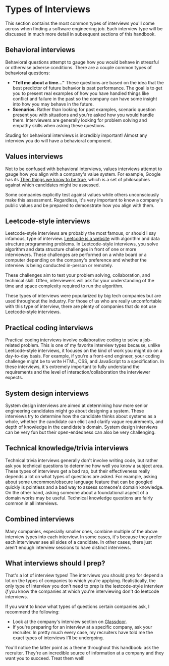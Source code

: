 # Types of Interviews

This section contains the most common types of interviews you'll come across when finding a software engineering job. Each interview type will be discussed in much more detail in subsequent sections of this handbook.

## Behavioral interviews

Behavioral questions attempt to gauge how you would behave in stressful or otherwise adverse conditions. There are a couple common types of behavioral questions:

- **"Tell me about a time..."** These questions are based on the idea that the best predictor of future behavior is past performance. The goal is to get you to present real examples of how you have handled things like conflict and failure in the past so the company can have some insight into how you may behave in the future.
- **Scenarios.** Rather than looking for past examples, scenario question present you with situations and you're asked how you would handle them. Interviewers are generally looking for problem solving and empathy skills when asking these questions.

Studing for behavioral interviews is incredibly important! Almost any interview you do will have a behavioral component.

## Values interviews

Not to be confused with behavioral interviews, values interviews attempt to gauge how you align with a company's value system. For example, Google has its [Then things we know to be true](https://about.google/philosophy/), which is a set of philosophies against which candidates might be assessed.

Some companies explicitly test against values while others unconsciously make this assessment. Regardless, it's very important to know a company's public values and be prepared to demonstrate how you align with them.

## Leetcode-style interviews

Leetcode-style interviews are probably the most famous, or should I say infamous, type of interview. [Leetcode is a website](https://leetcode.com/) with algorithm and data structure programming problems. In Leetcode-style interviews, you solve algorithm and data structure challenges in front of one or more interviewers. These challenges are performed on a white board or a computer depending on the company's preference and whether the interview is being conducted in-person or remotely.

These challenges aim to test your problem solving, collaboration, and technical skill. Often, interviewers will ask for your understanding of the time and space complexity required to run the algorithm.

These types of interviews were popularized by big tech companies but are used throughout the industry. For those of us who are really uncomfortable with this type of interview, there are plenty of companies that do not use Leetcode-style interviews.

## Practical coding interviews

Practical coding interviews involve collaborative coding to solve a job-related problem. This is one of my favorite interview types because, unlike Leetcode-style interviews, it focuses on the kind of work you might do on a day-to-day basis. For example, if you're a front-end engineer, your coding challenge might be to write HTML, CSS, and JavaScript to a specification. In these interviews, it's extremely important to fully understand the requirements and the level of interaction/collaboration the interviewer expects.

## System design interviews

System design interviews are aimed at determining how more senior engineering candidates might go about designing a system. These interviews try to determine how the candidate thinks about systems as a whole, whether the candidate can elicit and clarify vague requirements, and depth of knowledge in the candidate's domain. System design interviews can be very fun but their open-endedness can also be very challenging.

## Technical knowledge/trivia interviews

Technical trivia interviews generally don't involve writing code, but rather ask you technical questions to determine how well you know a subject area. These types of interviews get a bad rap, but their effectiveness really depends a lot on what types of questions are asked. For example, asking about some uncommon/obscure language feature that can be googled quickly is pointless and a bad way to assess someone's domain knowledge. On the other hand, asking someone about a foundational aspect of a domain works may be useful. Technical knowledge questions are fairly common in all interviews.

## Combined interviews

Many companies, especially smaller ones, combine multiple of the above interview types into each interview. In some cases, it's because they prefer each interviewer see all sides of a candidate. In other cases, there just aren't enough interview sessions to have distinct interviews.

## What interviews should I prep?

That's a lot of interview types! The interviews you should prep for depend a lot on the types of companies to which you're applying. Realistically, the only type of interview you don't need to prep is the leetcode-style interview _if_ you know the companies at which you're interviewing don't do leetcode interviews.

If you want to know what types of questions certain companies ask, I recommend the following:

- Look at the company's interview section on [Glassdoor](https://glassdoor.com/).
- If you're preparing for an interview at a specific company, ask your recruiter. In pretty much every case, my recruiters have told me the exact types of interviews I'll be undergoing.

You'll notice the latter point as a theme throughout this handbook: ask the recruiter. They're an incredible source of information at a company and they want you to succeed. Treat them well!
